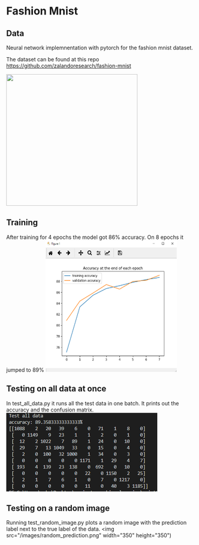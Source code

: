 # Fashion Mnist

## Data
Neural network implemnentation with pytorch for the fashion mnist dataset.

The dataset can be found at this repo https://github.com/zalandoresearch/fashion-mnist

<img src="https://raw.githubusercontent.com/zalandoresearch/fashion-mnist/master/doc/img/fashion-mnist-sprite.png" width="350" height="350">


## Training
After training for 4 epochs the model got 86% accuracy. On 8 epochs it jumped to 89%
<img src="/images/train_accuracy.png" width="350" height="350">




## Testing on all data at once
In test_all_data.py it runs all the test data in one batch.
It prints out the accuracy and the confusion matrix.
![confusion matrix](/images/Confusion_matrix.png "Confusion Matrix")




## Testing on a random image
Running test_random_image.py plots a random image with the prediction label next to the true label of the data.
<img src="/images/random_prediction.png" width="350" height="350")


